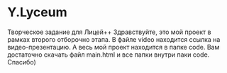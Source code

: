 # Y.Lyceum
Творческое задание для Лицей++
Здравствуйте, это мой проект в рамках второго отборочно этапа. В файле video находится ссылка на видео-презентацию. А весь мой проект находится в папке code. Вам достаточно скачать файл main.html и все папки внутри паки code. Спасибо)
